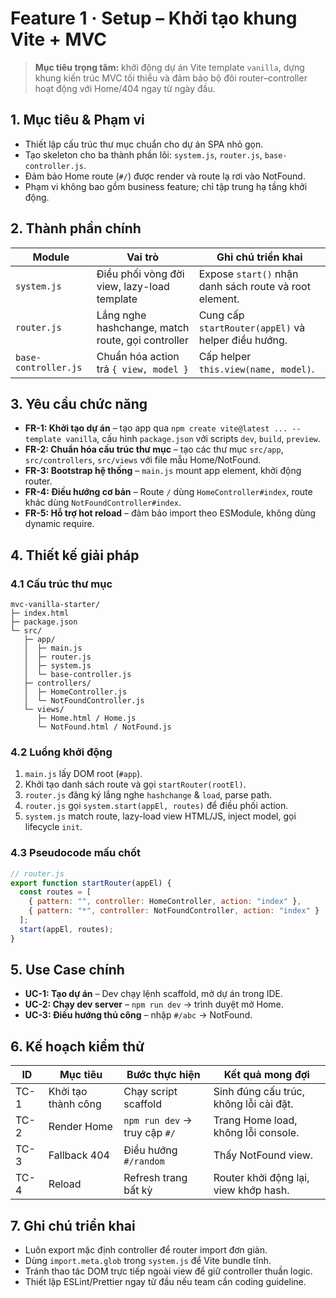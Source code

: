 # Feature 1 · Setup – Khởi tạo khung Vite + MVC

> **Mục tiêu trọng tâm:** khởi động dự án Vite template `vanilla`, dựng khung kiến trúc MVC tối thiểu và đảm bảo bộ đôi router–controller hoạt động với Home/404 ngay từ ngày đầu.

## 1. Mục tiêu & Phạm vi
- Thiết lập cấu trúc thư mục chuẩn cho dự án SPA nhỏ gọn.
- Tạo skeleton cho ba thành phần lõi: `system.js`, `router.js`, `base-controller.js`.
- Đảm bảo Home route (`#/`) được render và route lạ rơi vào NotFound.
- Phạm vi không bao gồm business feature; chỉ tập trung hạ tầng khởi động.

## 2. Thành phần chính
| Module | Vai trò | Ghi chú triển khai |
| --- | --- | --- |
| `system.js` | Điều phối vòng đời view, lazy-load template | Expose `start()` nhận danh sách route và root element. |
| `router.js` | Lắng nghe hashchange, match route, gọi controller | Cung cấp `startRouter(appEl)` và helper điều hướng. |
| `base-controller.js` | Chuẩn hóa action trả `{ view, model }` | Cấp helper `this.view(name, model)`.

## 3. Yêu cầu chức năng
- **FR-1: Khởi tạo dự án** – tạo app qua `npm create vite@latest ... --template vanilla`, cấu hình `package.json` với scripts `dev`, `build`, `preview`.
- **FR-2: Chuẩn hóa cấu trúc thư mục** – tạo các thư mục `src/app`, `src/controllers`, `src/views` với file mẫu Home/NotFound.
- **FR-3: Bootstrap hệ thống** – `main.js` mount app element, khởi động router.
- **FR-4: Điều hướng cơ bản** – Route `/` dùng `HomeController#index`, route khác dùng `NotFoundController#index`.
- **FR-5: Hỗ trợ hot reload** – đảm bảo import theo ESModule, không dùng dynamic require.

## 4. Thiết kế giải pháp
### 4.1 Cấu trúc thư mục
```
mvc-vanilla-starter/
├─ index.html
├─ package.json
└─ src/
   ├─ app/
   │  ├─ main.js
   │  ├─ router.js
   │  ├─ system.js
   │  └─ base-controller.js
   ├─ controllers/
   │  ├─ HomeController.js
   │  └─ NotFoundController.js
   └─ views/
      ├─ Home.html / Home.js
      └─ NotFound.html / NotFound.js
```

### 4.2 Luồng khởi động
1. `main.js` lấy DOM root (`#app`).
2. Khởi tạo danh sách route và gọi `startRouter(rootEl)`.
3. `router.js` đăng ký lắng nghe `hashchange` & `load`, parse path.
4. `router.js` gọi `system.start(appEl, routes)` để điều phối action.
5. `system.js` match route, lazy-load view HTML/JS, inject model, gọi lifecycle `init`.

### 4.3 Pseudocode mấu chốt
```js
// router.js
export function startRouter(appEl) {
  const routes = [
    { pattern: "", controller: HomeController, action: "index" },
    { pattern: "*", controller: NotFoundController, action: "index" }
  ];
  start(appEl, routes);
}
```

## 5. Use Case chính
- **UC-1: Tạo dự án** – Dev chạy lệnh scaffold, mở dự án trong IDE.
- **UC-2: Chạy dev server** – `npm run dev` → trình duyệt mở Home.
- **UC-3: Điều hướng thủ công** – nhập `#/abc` → NotFound.

## 6. Kế hoạch kiểm thử
| ID | Mục tiêu | Bước thực hiện | Kết quả mong đợi |
| --- | --- | --- | --- |
| TC-1 | Khởi tạo thành công | Chạy script scaffold | Sinh đúng cấu trúc, không lỗi cài đặt. |
| TC-2 | Render Home | `npm run dev` → truy cập `#/` | Trang Home load, không lỗi console. |
| TC-3 | Fallback 404 | Điều hướng `#/random` | Thấy NotFound view. |
| TC-4 | Reload | Refresh trang bất kỳ | Router khởi động lại, view khớp hash. |

## 7. Ghi chú triển khai
- Luôn export mặc định controller để router import đơn giản.
- Dùng `import.meta.glob` trong `system.js` để Vite bundle tĩnh.
- Tránh thao tác DOM trực tiếp ngoài view để giữ controller thuần logic.
- Thiết lập ESLint/Prettier ngay từ đầu nếu team cần coding guideline.

